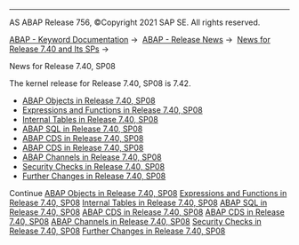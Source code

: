   

* * *

AS ABAP Release 756, ©Copyright 2021 SAP SE. All rights reserved.

[ABAP - Keyword Documentation](https://help.sap.com/doc/abapdocu_756_index_htm/7.56/en-US/abenabap.htm) →  [ABAP - Release News](https://help.sap.com/doc/abapdocu_756_index_htm/7.56/en-US/abennews.htm) →  [News for Release 7.40 and Its SPs](https://help.sap.com/doc/abapdocu_756_index_htm/7.56/en-US/abennews-740.htm) → 

News for Release 7.40, SP08

The kernel release for Release 7.40, SP08 is 7.42.

-   [ABAP Objects in Release 7.40, SP08](https://help.sap.com/doc/abapdocu_756_index_htm/7.56/en-US/abennews-740_sp08-abap_objects.htm)
-   [Expressions and Functions in Release 7.40, SP08](https://help.sap.com/doc/abapdocu_756_index_htm/7.56/en-US/abennews-740_sp08-expressions.htm)
-   [Internal Tables in Release 7.40, SP08](https://help.sap.com/doc/abapdocu_756_index_htm/7.56/en-US/abennews-740_sp08-itab.htm)
-   [ABAP SQL in Release 7.40, SP08](https://help.sap.com/doc/abapdocu_756_index_htm/7.56/en-US/abennews-740_sp08-abap_sql.htm)
-   [ABAP CDS in Release 7.40, SP08](https://help.sap.com/doc/abapdocu_756_index_htm/7.56/en-US/abennews-740_sp08-abap_cds.htm)
-   [ABAP CDS in Release 7.40, SP08](https://help.sap.com/doc/abapdocu_756_index_htm/7.56/en-US/abennews-740_sp08-amdp.htm)
-   [ABAP Channels in Release 7.40, SP08](https://help.sap.com/doc/abapdocu_756_index_htm/7.56/en-US/abennews-740_sp08-abap_channels.htm)
-   [Security Checks in Release 7.40, SP08](https://help.sap.com/doc/abapdocu_756_index_htm/7.56/en-US/abennews-740_sp08-slin_sec.htm)
-   [Further Changes in Release 7.40, SP08](https://help.sap.com/doc/abapdocu_756_index_htm/7.56/en-US/abennews-740_sp08-others.htm)

Continue
[ABAP Objects in Release 7.40, SP08](https://help.sap.com/doc/abapdocu_756_index_htm/7.56/en-US/abennews-740_sp08-abap_objects.htm)
[Expressions and Functions in Release 7.40, SP08](https://help.sap.com/doc/abapdocu_756_index_htm/7.56/en-US/abennews-740_sp08-expressions.htm)
[Internal Tables in Release 7.40, SP08](https://help.sap.com/doc/abapdocu_756_index_htm/7.56/en-US/abennews-740_sp08-itab.htm)
[ABAP SQL in Release 7.40, SP08](https://help.sap.com/doc/abapdocu_756_index_htm/7.56/en-US/abennews-740_sp08-abap_sql.htm)
[ABAP CDS in Release 7.40, SP08](https://help.sap.com/doc/abapdocu_756_index_htm/7.56/en-US/abennews-740_sp08-abap_cds.htm)
[ABAP CDS in Release 7.40, SP08](https://help.sap.com/doc/abapdocu_756_index_htm/7.56/en-US/abennews-740_sp08-amdp.htm)
[ABAP Channels in Release 7.40, SP08](https://help.sap.com/doc/abapdocu_756_index_htm/7.56/en-US/abennews-740_sp08-abap_channels.htm)
[Security Checks in Release 7.40, SP08](https://help.sap.com/doc/abapdocu_756_index_htm/7.56/en-US/abennews-740_sp08-slin_sec.htm)
[Further Changes in Release 7.40, SP08](https://help.sap.com/doc/abapdocu_756_index_htm/7.56/en-US/abennews-740_sp08-others.htm)